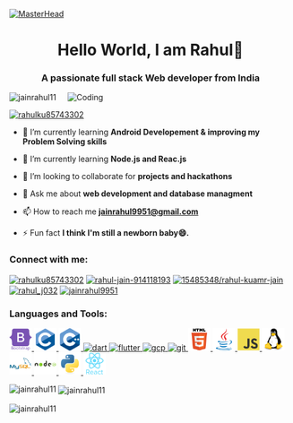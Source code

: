 [![MasterHead](https://wanderin.dev/wp-content/uploads/2019/12/crop-0-0-1170-390-0-about-cover.png)](https://jainrahul11.io)
<h1 align="center">Hello World, I am Rahul👋</h1>
<h3 align="center">A passionate full stack Web developer from India</h3>
<img align="right" alt="Coding" width="400" src="https://i.pinimg.com/736x/b5/1e/ee/b51eee75691cae207887358683fb81b0.jpg">

<p align="left"> <img src="https://komarev.com/ghpvc/?username=jainrahul11&label=Profile%20views&color=0e75b6&style=flat" alt="jainrahul11" /> </p>

<p align="left"> <a href="https://twitter.com/rahulku85743302" target="blank"><img src="https://img.shields.io/twitter/follow/rahulku85743302?logo=twitter&style=for-the-badge" alt="rahulku85743302" /></a> </p>

- 🌱 I’m currently learning **Android Developement & improving my Problem Solving skills**

- 🌱 I’m currently learning **Node.js and Reac.js**

- 👯 I’m looking to collaborate for **projects and hackathons**

- 💬 Ask me about **web development and database managment**

- 📫 How to reach me **jainrahul9951@gmail.com**

- ⚡ Fun fact **I think I'm still a newborn baby😄.**

<h3 align="left">Connect with me:</h3>
<p align="left">
<a href="https://twitter.com/rahulku85743302" target="blank"><img align="center" src="https://raw.githubusercontent.com/rahuldkjain/github-profile-readme-generator/master/src/images/icons/Social/twitter.svg" alt="rahulku85743302" height="30" width="40" /></a>
<a href="https://linkedin.com/in/rahul-jain-914118193" target="blank"><img align="center" src="https://raw.githubusercontent.com/rahuldkjain/github-profile-readme-generator/master/src/images/icons/Social/linked-in-alt.svg" alt="rahul-jain-914118193" height="30" width="40" /></a>
<a href="https://stackoverflow.com/users/15485348/rahul-kuamr-jain" target="blank"><img align="center" src="https://raw.githubusercontent.com/rahuldkjain/github-profile-readme-generator/master/src/images/icons/Social/stack-overflow.svg" alt="15485348/rahul-kuamr-jain" height="30" width="40" /></a>
<a href="https://instagram.com/rahul_j032" target="blank"><img align="center" src="https://raw.githubusercontent.com/rahuldkjain/github-profile-readme-generator/master/src/images/icons/Social/instagram.svg" alt="rahul_j032" height="30" width="40" /></a>
<a href="https://auth.geeksforgeeks.org/user/jainrahul9951" target="blank"><img align="center" src="https://raw.githubusercontent.com/rahuldkjain/github-profile-readme-generator/master/src/images/icons/Social/geeks-for-geeks.svg" alt="jainrahul9951" height="30" width="40" /></a>
</p>

<h3 align="left">Languages and Tools:</h3>
<p align="left"> <a href="https://getbootstrap.com" target="_blank" rel="noreferrer"> <img src="https://raw.githubusercontent.com/devicons/devicon/master/icons/bootstrap/bootstrap-plain-wordmark.svg" alt="bootstrap" width="40" height="40"/> </a> <a href="https://www.cprogramming.com/" target="_blank" rel="noreferrer"> <img src="https://raw.githubusercontent.com/devicons/devicon/master/icons/c/c-original.svg" alt="c" width="40" height="40"/> </a> <a href="https://www.w3schools.com/cpp/" target="_blank" rel="noreferrer"> <img src="https://raw.githubusercontent.com/devicons/devicon/master/icons/cplusplus/cplusplus-original.svg" alt="cplusplus" width="40" height="40"/> </a> <a href="https://dart.dev" target="_blank" rel="noreferrer"> <img src="https://www.vectorlogo.zone/logos/dartlang/dartlang-icon.svg" alt="dart" width="40" height="40"/> </a> <a href="https://flutter.dev" target="_blank" rel="noreferrer"> <img src="https://www.vectorlogo.zone/logos/flutterio/flutterio-icon.svg" alt="flutter" width="40" height="40"/> </a> <a href="https://cloud.google.com" target="_blank" rel="noreferrer"> <img src="https://www.vectorlogo.zone/logos/google_cloud/google_cloud-icon.svg" alt="gcp" width="40" height="40"/> </a> <a href="https://git-scm.com/" target="_blank" rel="noreferrer"> <img src="https://www.vectorlogo.zone/logos/git-scm/git-scm-icon.svg" alt="git" width="40" height="40"/> </a> <a href="https://www.w3.org/html/" target="_blank" rel="noreferrer"> <img src="https://raw.githubusercontent.com/devicons/devicon/master/icons/html5/html5-original-wordmark.svg" alt="html5" width="40" height="40"/> </a> <a href="https://www.java.com" target="_blank" rel="noreferrer"> <img src="https://raw.githubusercontent.com/devicons/devicon/master/icons/java/java-original.svg" alt="java" width="40" height="40"/> </a> <a href="https://developer.mozilla.org/en-US/docs/Web/JavaScript" target="_blank" rel="noreferrer"> <img src="https://raw.githubusercontent.com/devicons/devicon/master/icons/javascript/javascript-original.svg" alt="javascript" width="40" height="40"/> </a> <a href="https://www.linux.org/" target="_blank" rel="noreferrer"> <img src="https://raw.githubusercontent.com/devicons/devicon/master/icons/linux/linux-original.svg" alt="linux" width="40" height="40"/> </a> <a href="https://www.mysql.com/" target="_blank" rel="noreferrer"> <img src="https://raw.githubusercontent.com/devicons/devicon/master/icons/mysql/mysql-original-wordmark.svg" alt="mysql" width="40" height="40"/> </a> <a href="https://nodejs.org" target="_blank" rel="noreferrer"> <img src="https://raw.githubusercontent.com/devicons/devicon/master/icons/nodejs/nodejs-original-wordmark.svg" alt="nodejs" width="40" height="40"/> </a> <a href="https://www.python.org" target="_blank" rel="noreferrer"> <img src="https://raw.githubusercontent.com/devicons/devicon/master/icons/python/python-original.svg" alt="python" width="40" height="40"/> </a> <a href="https://reactjs.org/" target="_blank" rel="noreferrer"> <img src="https://raw.githubusercontent.com/devicons/devicon/master/icons/react/react-original-wordmark.svg" alt="react" width="40" height="40"/> </a> </p>

<p><img align="left" src="https://github-readme-stats.vercel.app/api/top-langs?username=jainrahul11&show_icons=true&locale=en&layout=compact" alt="jainrahul11" /></p>

<p>&nbsp;<img align="center" src="https://github-readme-stats.vercel.app/api?username=jainrahul11&show_icons=true&locale=en" alt="jainrahul11" /></p>

<p><img align="center" src="https://github-readme-streak-stats.herokuapp.com/?user=jainrahul11&" alt="jainrahul11" /></p>
